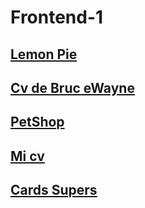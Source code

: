 # Frontend-1
## <a target = "_blank" href = "https://nicoezdias.github.io/Frontend-1/LemonPie/"> Lemon Pie </a>
## <a target = "_blank" href = "https://nicoezdias.github.io/Frontend-1/CvBruceWayne/"> Cv de Bruc eWayne </a>
## <a target = "_blank" href = "https://nicoezdias.github.io/Frontend-1/PetShop/"> PetShop </a>
## <a target = "_blank" href = "https://nicoezdias.github.io/Frontend-1/CvDiasNicolas/"> Mi cv </a>
## <a target = "_blank" href = "https://nicoezdias.github.io/Frontend-1/CardsSupers/"> Cards Supers </a>
